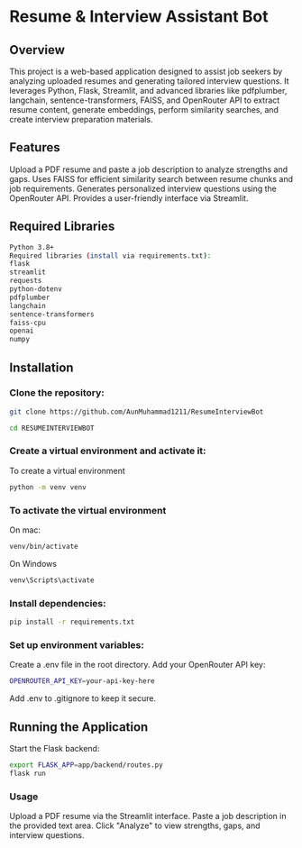 # Resume & Interview Assistant Bot

## Overview
This project is a web-based application designed to assist job seekers by analyzing uploaded resumes and generating tailored interview questions. It leverages Python, Flask, Streamlit, and advanced libraries like pdfplumber, langchain, sentence-transformers, FAISS, and OpenRouter API to extract resume content, generate embeddings, perform similarity searches, and create interview preparation materials.

## Features
Upload a PDF resume and paste a job description to analyze strengths and gaps.
Uses FAISS for efficient similarity search between resume chunks and job requirements.
Generates personalized interview questions using the OpenRouter API.
Provides a user-friendly interface via Streamlit.

## Required Libraries
```bash
Python 3.8+
Required libraries (install via requirements.txt):
flask
streamlit
requests
python-dotenv
pdfplumber
langchain
sentence-transformers
faiss-cpu
openai
numpy
```


## Installation

### Clone the repository:
```bash
git clone https://github.com/AunMuhammad1211/ResumeInterviewBot
```
```bash
cd RESUMEINTERVIEWBOT
```


### Create a virtual environment and activate it:
To create a virtual environment
```bash
python -m venv venv
```
### To activate the virtual environment
On mac:
```bash
venv/bin/activate
```
On Windows
```bash
venv\Scripts\activate
```


### Install dependencies:
```bash
pip install -r requirements.txt
```


### Set up environment variables:
Create a .env file in the root directory.
Add your OpenRouter API 
key:
```bash
OPENROUTER_API_KEY=your-api-key-here
```

Add .env to .gitignore to keep it secure.



## Running the Application

Start the Flask backend:
```bash 
export FLASK_APP=app/backend/routes.py
flask run
```



### Usage

Upload a PDF resume via the Streamlit interface.
Paste a job description in the provided text area.
Click "Analyze" to view strengths, gaps, and interview questions.








